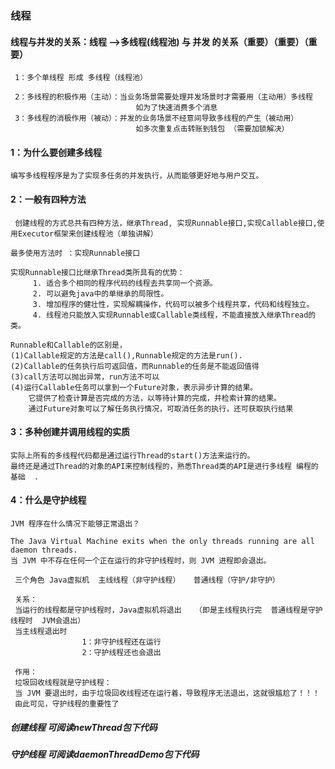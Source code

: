 ### 线程
#### 线程与并发的关系：线程 —>多线程(线程池)  与 并发 的关系（重要）（重要）（重要）
    
     1：多个单线程 形成 多线程（线程池）
     
     2：多线程的积极作用（主动）：当业务场景需要处理并发场景时才需要用（主动用）多线程
                                如为了快速消费多个消息     
     3：多线程的消极作用（被动）：并发的业务场景不经意间导致多线程的产生（被动用）  
                                如多次重复点击转账到钱包 （需要加锁解决）
     
#### 1：为什么要创建多线程
    编写多线程程序是为了实现多任务的并发执行，从而能够更好地与用户交互。
#### 2：一般有四种方法
     创建线程的方式总共有四种方法，继承Thread, 实现Runnable接口,实现Callable接口,使用Executor框架来创建线程池（单独讲解）
     
    最多使用方法时 ：实现Runnable接口
    
    实现Runnable接口比继承Thread类所具有的优势：
         1. 适合多个相同的程序代码的线程去共享同一个资源。
         2. 可以避免java中的单继承的局限性。 
         3. 增加程序的健壮性，实现解耦操作，代码可以被多个线程共享，代码和线程独立。 
         4. 线程池只能放入实现Runnable或Callable类线程，不能直接放入继承Thread的类。 
     
    Runnable和Callable的区别是，
    (1)Callable规定的方法是call(),Runnable规定的方法是run().
    (2)Callable的任务执行后可返回值，而Runnable的任务是不能返回值得
    (3)call方法可以抛出异常，run方法不可以
    (4)运行Callable任务可以拿到一个Future对象，表示异步计算的结果。
        它提供了检查计算是否完成的方法，以等待计算的完成，并检索计算的结果。
        通过Future对象可以了解任务执行情况，可取消任务的执行，还可获取执行结果

#### 3：多种创建并调用线程的实质
    实际上所有的多线程代码都是通过运行Thread的start()方法来运行的。
    最终还是通过Thread的对象的API来控制线程的，熟悉Thread类的API是进行多线程 编程的基础  .
        
#### 4：什么是守护线程 
    JVM 程序在什么情况下能够正常退出？
    
    The Java Virtual Machine exits when the only threads running are all daemon threads.
    当 JVM 中不存在任何一个正在运行的非守护线程时，则 JVM 进程即会退出。
    
     三个角色 Java虚拟机  主线线程（非守护线程）   普通线程（守护/非守护）
     
     关系：
     当运行的线程都是守护线程时，Java虚拟机将退出   （即是主线程执行完  普通线程是守护线程时  JVM会退出） 
     当主线程退出时  
                    1：非守护线程还在运行    
                    2：守护线程还也会退出  
    
     作用：    
     垃圾回收线程就是守护线程：
     当 JVM 要退出时，由于垃圾回收线程还在运行着，导致程序无法退出，这就很尴尬了！！！
     由此可见，守护线程的重要性了

#####  创建线程 可阅读newThread包下代码   
#####  守护线程 可阅读daemonThreadDemo包下代码
